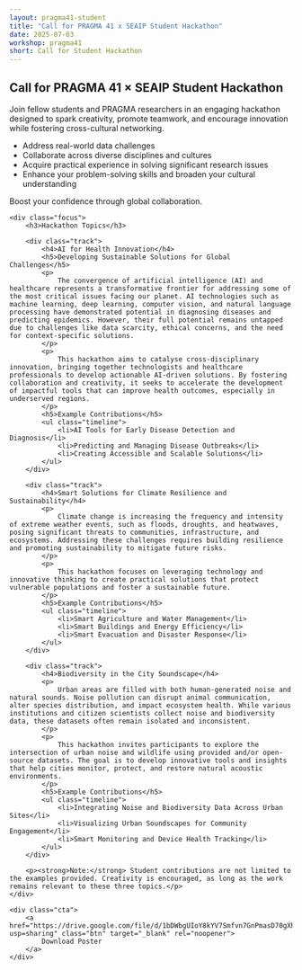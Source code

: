 ```yaml
---
layout: pragma41-student
title: "Call for PRAGMA 41 x SEAIP Student Hackathon"
date: 2025-07-03
workshop: pragma41
short: Call for Student Hackathon
---
```


<section class="hackathon" aria-labelledby="h-title">
   <section class="pragma41-call">
    <div class="intro">
        <h2>Call for PRAGMA 41 × SEAIP Student Hackathon</h2>
        <p>
            Join fellow students and PRAGMA researchers in an engaging hackathon designed to spark creativity, promote teamwork, and encourage innovation while fostering cross-cultural networking.
        </p>
        <ul>
            <li>Address real-world data challenges</li>
            <li>Collaborate across diverse disciplines and cultures</li>
            <li>Acquire practical experience in solving significant research issues</li>
            <li>Enhance your problem-solving skills and broaden your cultural understanding</li>
        </ul>
        <p class="boost">Boost your confidence through global collaboration.</p>
    </div>

    <div class="focus">
        <h3>Hackathon Topics</h3>

        <div class="track">
            <h4>AI for Health Innovation</h4>
            <h5>Developing Sustainable Solutions for Global Challenges</h5>
            <p>
                The convergence of artificial intelligence (AI) and healthcare represents a transformative frontier for addressing some of the most critical issues facing our planet. AI technologies such as machine learning, deep learning, computer vision, and natural language processing have demonstrated potential in diagnosing diseases and predicting epidemics. However, their full potential remains untapped due to challenges like data scarcity, ethical concerns, and the need for context-specific solutions.
            </p>
            <p>
                This hackathon aims to catalyse cross-disciplinary innovation, bringing together technologists and healthcare professionals to develop actionable AI-driven solutions. By fostering collaboration and creativity, it seeks to accelerate the development of impactful tools that can improve health outcomes, especially in underserved regions.
            </p>
            <h5>Example Contributions</h5>
            <ul class="timeline">
                <li>AI Tools for Early Disease Detection and Diagnosis</li>
                <li>Predicting and Managing Disease Outbreaks</li>
                <li>Creating Accessible and Scalable Solutions</li>
            </ul>
        </div>

        <div class="track">
            <h4>Smart Solutions for Climate Resilience and Sustainability</h4>
            <p>
                Climate change is increasing the frequency and intensity of extreme weather events, such as floods, droughts, and heatwaves, posing significant threats to communities, infrastructure, and ecosystems. Addressing these challenges requires building resilience and promoting sustainability to mitigate future risks.
            </p>
            <p>
                This hackathon focuses on leveraging technology and innovative thinking to create practical solutions that protect vulnerable populations and foster a sustainable future.
            </p>
            <h5>Example Contributions</h5>
            <ul class="timeline">
                <li>Smart Agriculture and Water Management</li>
                <li>Smart Buildings and Energy Efficiency</li>
                <li>Smart Evacuation and Disaster Response</li>
            </ul>
        </div>

        <div class="track">
            <h4>Biodiversity in the City Soundscape</h4>
            <p>
                Urban areas are filled with both human-generated noise and natural sounds. Noise pollution can disrupt animal communication, alter species distribution, and impact ecosystem health. While various institutions and citizen scientists collect noise and biodiversity data, these datasets often remain isolated and inconsistent.
            </p>
            <p>
                This hackathon invites participants to explore the intersection of urban noise and wildlife using provided and/or open-source datasets. The goal is to develop innovative tools and insights that help cities monitor, protect, and restore natural acoustic environments.
            </p>
            <h5>Example Contributions</h5>
            <ul class="timeline">
                <li>Integrating Noise and Biodiversity Data Across Urban Sites</li>
                <li>Visualizing Urban Soundscapes for Community Engagement</li>
                <li>Smart Monitoring and Device Health Tracking</li>
            </ul>
        </div>

        <p><strong>Note:</strong> Student contributions are not limited to the examples provided. Creativity is encouraged, as long as the work remains relevant to these three topics.</p>
    </div>

    <div class="cta">
        <a href="https://drive.google.com/file/d/1bDWbgUIoY8kYV7Smfvn7GnPmasD70gXh/view?usp=sharing" class="btn" target="_blank" rel="noopener">
            Download Poster
        </a>
    </div>
</section>

</section>
